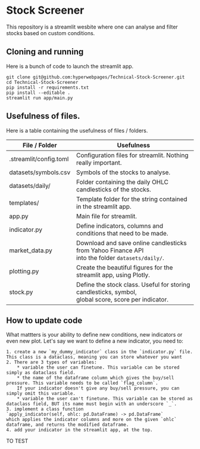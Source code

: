 # Stock Screener

This repository is a streamlit wesbite where one can analyse and filter stocks based on custom conditions.


## Cloning and running

Here is a bunch of code to launch the streamlit app.

```
git clone git@github.com:hyperwebpages/Technical-Stock-Screener.git
cd Technical-Stock-Screener
pip install -r requirements.txt
pip install --editable .
streamlit run app/main.py
```


## Usefulness of files.

Here is a table containing the usefulness of files / folders.

| File / Folder          | Usefulness                                                                                              |
|------------------------|---------------------------------------------------------------------------------------------------------|
| .streamlit/config.toml | Configuration files for streamlit. Nothing really important.                                            |
| datasets/symbols.csv   | Symbols of the stocks to analyse.                                                                       |
| datasets/daily/        | Folder containing the daily OHLC candlesticks of the stocks.                                            |
| templates/             | Template folder for the string contained in the streamlit app.                                          |
| app.py                 | Main file for streamlit.                                                                                |
| indicator.py           | Define indicators, columns and conditions that need to be made.                                         |
| market_data.py         | Download and save online candlesticks from Yahoo Finance API <br>into the folder `datasets/daily/`.     |
| plotting.py            | Create the beautiful figures for the streamlit app, using Plotly.                                       |
| stock.py               | Define the stock class. Useful for storing candlesticks, symbol, <br>global score, score per indicator. |

## How to update code

What mattters is your ability to define new conditions, new indicators or even new plot.
Let's say we want to define a new indicator, you need to:

    1. create a new `my_dummy_indicator` class in the `indicator.py` file. This class is a dataclass, meaning you can store whatever you want
    2. There are 3 types of variables:
        * variable the user can finetune. This variable can be stored simply as dataclass field.
        * the name of the dataframe column which gives the buy/sell pressure. This variable needs to be called `flag_column`. 
        If your indicator doesn't give any buy/sell pressure, you can simply omit this variable.
        * variable the user can't finetune. This variable can be stored as dataclass field, BUT its name must begin with an underscore `_`.
    3. implement a class function 
    `apply_indicator(self, ohlc: pd.DataFrame) -> pd.DataFrame` 
    which applies the indicator columns and more on the given `ohlc` dataframe, and returns the modified dataframe.
    4. add your indicator in the streamlit app, at the top. 

TO TEST